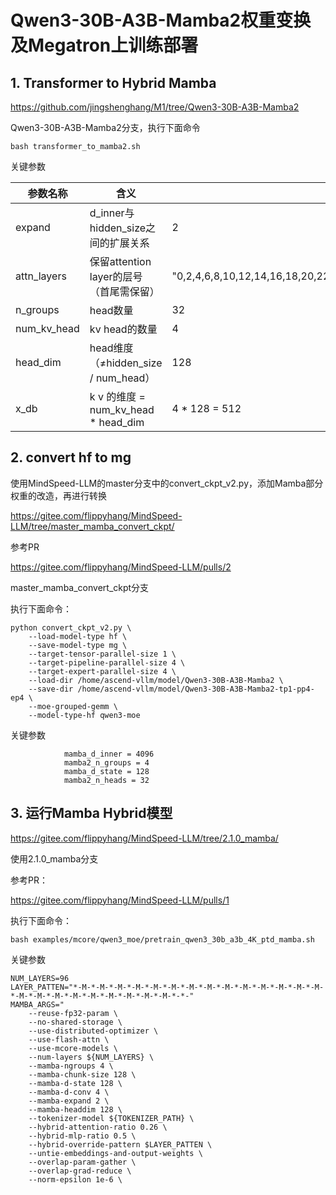 # Qwen3-30B-A3B-Mamba2权重变换及Megatron上训练部署



## 1. Transformer to Hybrid Mamba



https://github.com/jingshenghang/M1/tree/Qwen3-30B-A3B-Mamba2

Qwen3-30B-A3B-Mamba2分支，执行下面命令

```
bash transformer_to_mamba2.sh
```

关键参数

| 参数名称    | 含义                                    | 取值                                                         |
| ----------- | --------------------------------------- | ------------------------------------------------------------ |
| expand      | d_inner与hidden_size之间的扩展关系      | 2                                                            |
| attn_layers | 保留attention layer的层号（首尾需保留） | "0,2,4,6,8,10,12,14,16,18,20,22,24,26,28,30,32,34,36,38,40,42,44,46,47" |
| n_groups    | head数量                                | 32                                                           |
| num_kv_head | kv head的数量                           | 4                                                            |
| head_dim    | head维度（≠hidden_size / num_head）     | 128                                                          |
| x_db        | k v 的维度 = num_kv_head * head_dim     | 4 * 128 = 512                                                |



## 2. convert hf to mg

使用MindSpeed-LLM的master分支中的convert_ckpt_v2.py，添加Mamba部分权重的改造，再进行转换

https://gitee.com/flippyhang/MindSpeed-LLM/tree/master_mamba_convert_ckpt/

参考PR

https://gitee.com/flippyhang/MindSpeed-LLM/pulls/2

master_mamba_convert_ckpt分支

执行下面命令：

```
python convert_ckpt_v2.py \
    --load-model-type hf \
    --save-model-type mg \
    --target-tensor-parallel-size 1 \
    --target-pipeline-parallel-size 4 \
    --target-expert-parallel-size 4 \
    --load-dir /home/ascend-vllm/model/Qwen3-30B-A3B-Mamba2 \
    --save-dir /home/ascend-vllm/model/Qwen3-30B-A3B-Mamba2-tp1-pp4-ep4 \
    --moe-grouped-gemm \
    --model-type-hf qwen3-moe
```

关键参数

```
            mamba_d_inner = 4096
            mamba2_n_groups = 4
            mamba_d_state = 128
            mamba2_n_heads = 32
```



## 3. 运行Mamba Hybrid模型

https://gitee.com/flippyhang/MindSpeed-LLM/tree/2.1.0_mamba/

使用2.1.0_mamba分支

参考PR：

https://gitee.com/flippyhang/MindSpeed-LLM/pulls/1

执行下面命令：

```
bash examples/mcore/qwen3_moe/pretrain_qwen3_30b_a3b_4K_ptd_mamba.sh
```

关键参数

```
NUM_LAYERS=96
LAYER_PATTEN="*-M-*-M-*-M-*-M-*-M-*-M-*-M-*-M-*-M-*-M-*-M-*-M-*-M-*-M-*-M-*-M-*-M-*-M-*-M-*-M-*-M-*-M-*-M-*-*-"
MAMBA_ARGS="
    --reuse-fp32-param \
    --no-shared-storage \
    --use-distributed-optimizer \
    --use-flash-attn \
    --use-mcore-models \
    --num-layers ${NUM_LAYERS} \
    --mamba-ngroups 4 \
    --mamba-chunk-size 128 \
    --mamba-d-state 128 \
    --mamba-d-conv 4 \
    --mamba-expand 2 \
    --mamba-headdim 128 \
    --tokenizer-model ${TOKENIZER_PATH} \
    --hybrid-attention-ratio 0.26 \
    --hybrid-mlp-ratio 0.5 \
    --hybrid-override-pattern $LAYER_PATTEN \
    --untie-embeddings-and-output-weights \
    --overlap-param-gather \
    --overlap-grad-reduce \
    --norm-epsilon 1e-6 \
```


